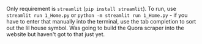 Only requirement is `streamlit` (`pip install streamlit`). To run, use `streamlit run 1_Home.py` or `python -m streamlit run 1_Home.py` - if you have to enter that manually into the terminal, use the tab completion to sort out the lil house symbol. Was going to build the Quora scraper into the website but haven't got to that just yet.